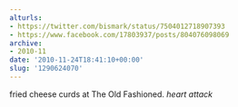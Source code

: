 ```yaml
---
alturls:
- https://twitter.com/bismark/status/7504012718907393
- https://www.facebook.com/17803937/posts/804076098069
archive:
- 2010-11
date: '2010-11-24T18:41:10+00:00'
slug: '1290624070'
---
```


fried cheese curds at The Old Fashioned. *heart attack*

